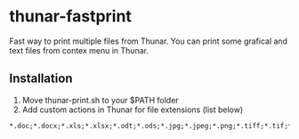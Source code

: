 # thunar-fastprint
Fast way to print multiple files from Thunar. You can print some grafical and text files from contex menu in Thunar.

## Installation
1. Move thunar-print.sh to your $PATH folder
2. Add custom actions in Thunar for file extensions (list below)
```
*.doc;*.docx;*.xls;*.xlsx;*.odt;*.ods;*.jpg;*.jpeg;*.png;*.tiff;*.tif;*.gif;*.pdf;*.ps;*.txt
```
